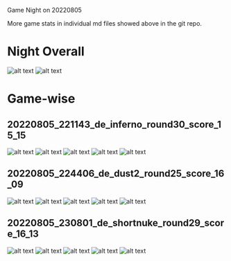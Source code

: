Game Night on 20220805

More game stats in individual md files showed above in the git repo.

# Night Overall
![alt text](pictures/de_inferno-de_dust2-de_shortnuke@20220805_flow.png)
![alt text](pictures/de_inferno-de_dust2-de_shortnuke@20220805_ps.png)
# Game-wise
## 20220805_221143_de_inferno_round30_score_15_15
![alt text](pictures/2022-08-05_22:11:43_de_inferno_rounds.png)
![alt text](pictures/2022-08-05_22:11:43_de_inferno_flow_1.png)
![alt text](pictures/2022-08-05_22:11:43_de_inferno_flow_2.png)
![alt text](pictures/2022-08-05_22:11:43_de_inferno_totals.png)
![alt text](pictures/2022-08-05_22:11:43_de_inferno_weapons.png)
## 20220805_224406_de_dust2_round25_score_16_09
![alt text](pictures/2022-08-05_22:44:06_de_dust2_rounds.png)
![alt text](pictures/2022-08-05_22:44:06_de_dust2_flow_1.png)
![alt text](pictures/2022-08-05_22:44:06_de_dust2_flow_2.png)
![alt text](pictures/2022-08-05_22:44:06_de_dust2_totals.png)
![alt text](pictures/2022-08-05_22:44:06_de_dust2_weapons.png)
## 20220805_230801_de_shortnuke_round29_score_16_13
![alt text](pictures/2022-08-05_23:08:01_de_shortnuke_rounds.png)
![alt text](pictures/2022-08-05_23:08:01_de_shortnuke_flow_1.png)
![alt text](pictures/2022-08-05_23:08:01_de_shortnuke_flow_2.png)
![alt text](pictures/2022-08-05_23:08:01_de_shortnuke_totals.png)
![alt text](pictures/2022-08-05_23:08:01_de_shortnuke_weapons.png)
